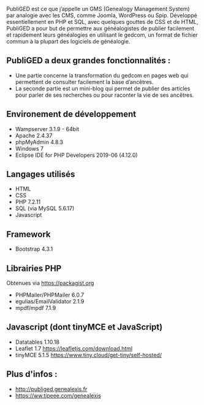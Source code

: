 PubliGED est ce que j’appelle un GMS (Genealogy Management System) par analogie avec les CMS, comme Joomla, WordPress ou Spip. Développé essentiellement en PHP et SQL, avec quelques gouttes de CSS et de HTML, PubliGED a pour but de permettre aux généalogistes de publier facilement et rapidement leurs généalogies en utilisant le gedcom, un format de fichier commun à la plupart des logiciels de généalogie.

PubliGED a deux grandes fonctionnalités :
-----------------------------------------

- Une partie concerne la transformation du gedcom en pages web qui permettent de consulter facilement la base d’ancêtres.
- La seconde partie est un mini-blog qui permet de publier des articles pour parler de ses recherches ou pour raconter la vie de ses ancêtres.

Environement de développement
-----------------------------

- Wampserver 3.1.9 - 64bit
- Apache 2.4.37
- phpMyAdmin 4.8.3
- Windows 7
- Eclipse IDE for PHP Developers 2019-06 (4.12.0)

Langages utilisés
-----------------

- HTML
- CSS
- PHP 7.2.11
- SQL (via MySQL 5.6.17)
- Javascript

Framework
---------

- Bootstrap 4.3.1

Librairies PHP
--------------

Obtenues via https://packagist.org

- PHPMailer/PHPMailer 6.0.7  
- egulias/EmailValidator 2.1.9 
- mpdf/mpdf 7.1.9

Javascript (dont tinyMCE et JavaScript)
---------------------------------------

- Datatables 1.10.18
- Leaflet 1.7
https://leafletjs.com/download.html
- tinyMCE 5.1.5
https://www.tiny.cloud/get-tiny/self-hosted/

Plus d'infos : 
--------------

- http://publiged.genealexis.fr
- https://ww.tipeee.com/genealexis